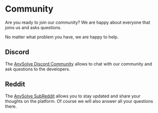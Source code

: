 # Community

Are you ready to join our community? We are happy about everyone that joins us and asks questions.

No matter what problem you have, we are happy to help.

## Discord

The [AnySolve Discord Community](https://discord.anysolve.ai) allows to chat with our community and ask questions to the developers.

## Reddit

The [AnySolve SubReddit](https://www.reddit.com/r/anysolve/) allows you to stay updated and share your thoughts on the platform. Of course we will also answer all your questions there.

